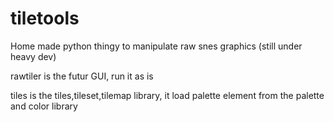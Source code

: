 # tiletools
Home made python thingy to manipulate raw snes graphics (still under heavy dev)

rawtiler is the futur GUI, run it as is

tiles is the tiles,tileset,tilemap library, it load palette element from the palette and color library
